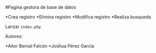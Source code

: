 #Pagina gestora de base de datos

*Crea registro
*Elimina registro
*Modifica registro
*Realiza busqueda

Lanzar ````index.php````

Autores:

*Aitor Bernal Falcón
*Joshua Pérez García
